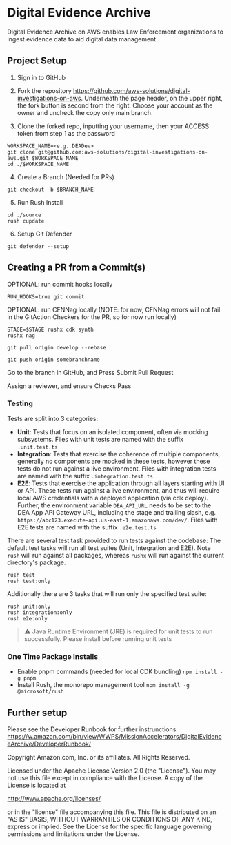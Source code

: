 # Digital Evidence Archive

Digital Evidence Archive on AWS enables Law Enforcement organizations to ingest evidence data to aid digital data management

## Project Setup

1. Sign in to GitHub

2. Fork the repository https://github.com/aws-solutions/digital-investigations-on-aws. Underneath the page header, on the upper right, the fork button is second from the right. Choose your account as the owner and uncheck the copy only main branch.

3. Clone the forked repo, inputting your username, then your ACCESS token from step 1 as the password

```
WORKSPACE_NAME=<e.g. DEADev>
git clone git@github.com:aws-solutions/digital-investigations-on-aws.git $WORKSPACE_NAME
cd ./$WORKSPACE_NAME
```

4. Create a Branch (Needed for PRs)

```
git checkout -b $BRANCH_NAME
```

5. Run Rush Install

```
cd ./source
rush cupdate
```

6. Setup Git Defender

```
git defender --setup
```

## Creating a PR from a Commit(s)

OPTIONAL: run commit hooks locally

```
RUN_HOOKS=true git commit
```

OPTIONAL: run CFNNag locally
(NOTE: for now, CFNNag errors will not fail in the GitAction Checkers for the PR, so for now run locally)

```
STAGE=$STAGE rushx cdk synth
rushx nag
```

```
git pull origin develop --rebase
```

```
git push origin somebranchname
```

Go to the branch in GitHub, and Press Submit Pull Request

Assign a reviewer, and ensure Checks Pass

### Testing

Tests are split into 3 categories:

- **Unit**: Tests that focus on an isolated component, often via mocking subsystems. Files with unit tests are named with the suffix `.unit.test.ts`
- **Integration**: Tests that exercise the coherence of multiple components, generally no components are mocked in these tests, however these tests do not run against a live environment. Files with integration tests are named with the suffix `.integration.test.ts`
- **E2E**: Tests that exercise the application through all layers starting with UI or API. These tests run against a live environment, and thus will require local AWS credentials with a deployed application (via cdk deploy). Further, the environment variable `DEA_API_URL` needs to be set to the DEA App API Gateway URL, including the stage and trailing slash, e.g. `https://abc123.execute-api.us-east-1.amazonaws.com/dev/`. Files with E2E tests are named with the suffix `.e2e.test.ts`

There are several test task provided to run tests against the codebase:
The default test tasks will run all test suites (Unit, Integration and E2E). Note `rush` will run against all packages, whereas `rushx` will run against the current directory's package.
```
rush test
rush test:only
```
Additionally there are 3 tasks that will run only the specified test suite:
```
rush unit:only
rush integration:only
rush e2e:only
```
> :warning: Java Runtime Environment (JRE) is required for unit tests to run successfully. Please install before running unit tests  

### One Time Package Installs

- Enable pnpm commands (needed for local CDK bundling)
  `npm install -g pnpm`
- Install Rush, the monorepo management tool
  `npm install -g @microsoft/rush`

## Further setup

Please see the Developer Runbook for further instrunctions
https://w.amazon.com/bin/view/WWPS/MissionAccelerators/DigitalEvidenceArchive/DeveloperRunbook/

Copyright Amazon.com, Inc. or its affiliates. All Rights Reserved.

Licensed under the Apache License Version 2.0 (the "License"). You may not use this file except in compliance with the License. A copy of the License is located at

http://www.apache.org/licenses/

or in the "license" file accompanying this file. This file is distributed on an "AS IS" BASIS, WITHOUT WARRANTIES OR CONDITIONS OF ANY KIND, express or implied. See the License for the specific language governing permissions and limitations under the License.
